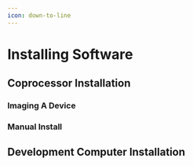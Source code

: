 ```yaml
---
icon: down-to-line
---
```


# Installing Software

## Coprocessor Installation

### Imaging A Device





### Manual Install

## Development Computer Installation

